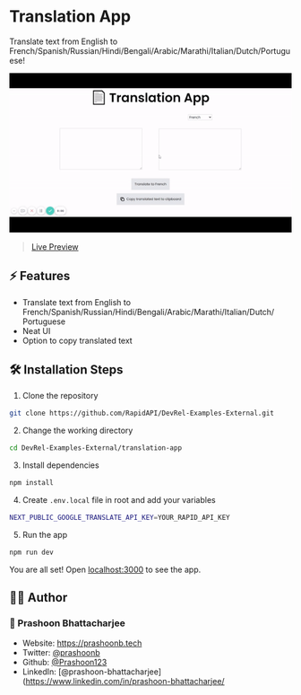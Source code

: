 # Translation App

Translate text from English to French/Spanish/Russian/Hindi/Bengali/Arabic/Marathi/Italian/Dutch/Portuguese!

![Demo](./public/demo.gif)

> [Live Preview](https://rapidapi-example-translation-app.vercel.app/)

## ⚡️ Features

- Translate text from English to French/Spanish/Russian/Hindi/Bengali/Arabic/Marathi/Italian/Dutch/ Portuguese
- Neat UI
- Option to copy translated text

## 🛠️ Installation Steps

1. Clone the repository

```bash
git clone https://github.com/RapidAPI/DevRel-Examples-External.git
```

2. Change the working directory

```bash
cd DevRel-Examples-External/translation-app
```

3. Install dependencies

```bash
npm install
```

4. Create `.env.local` file in root and add your variables

```bash
NEXT_PUBLIC_GOOGLE_TRANSLATE_API_KEY=YOUR_RAPID_API_KEY
```

5. Run the app

```bash
npm run dev
```

You are all set! Open [localhost:3000](http://localhost:3000/) to see the app.

## 👨‍💻 Author

### 🧍 Prashoon Bhattacharjee

- Website: https://prashoonb.tech
- Twitter: [@prashoonb](https://twitter.com/prashoonb)
- Github: [@Prashoon123](https://github.com/Prashoon123)
- LinkedIn: [@prashoon-bhattacharjee](https://www.linkedin.com/in/prashoon-bhattacharjee/
